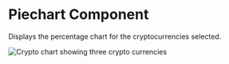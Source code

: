 # Piechart Component
Displays the percentage chart for the cryptocurrencies selected.

![Crypto chart showing three crypto currencies](https://res.cloudinary.com/dfybu7w8o/image/upload/v1632394317/chartscrypto/Screenshot_2021-09-23_at_11.51.29_e0r6ur.png)

